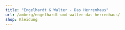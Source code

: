 ```yaml
---
title: "Engelhardt & Walter - Das Herrenhaus"
url: /amberg/engelhardt-und-walter-das-herrenhaus/
shop: Kleidung
---
```

